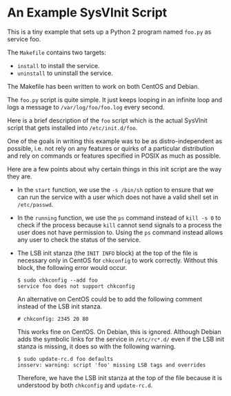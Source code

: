 An Example SysVInit Script
==========================
This is a tiny example that sets up a Python 2 program named `foo.py` as
service foo.

The `Makefile` contains two targets:

  - `install` to install the service.
  - `uninstall` to uninstall the service.

The Makefile has been written to work on both CentOS and Debian.

The `foo.py` script is quite simple. It just keeps looping in an
infinite loop and logs a message to `/var/log/foo/foo.log` every second.

Here is a brief description of the `foo` script which is the actual
SysVInit script that gets installed into `/etc/init.d/foo`.

One of the goals in writing this example was to be as distro-independent
as possible, i.e. not rely on any features or quirks of a particular
distribution and rely on commands or features specified in POSIX as much
as possible.

Here are a few points about why certain things in this init script are
the way they are.

  - In the `start` function, we use the `-s /bin/sh` option to ensure
    that we can run the service with a user which does not have a valid
    shell set in `/etc/passwd`.

  - In the `running` function, we use the `ps` command instead of
    `kill -s 0` to check if the process because `kill` cannot send
    signals to a process the user does not have permission to. Using the
    `ps` command instead allows any user to check the status of the
    service.

  - The LSB init stanza (the `INIT INFO` block) at the top of the file
    is necessary only in CentOS for `chkconfig` to work correctly.
    Without this block, the following error would occur.

        $ sudo chkconfig --add foo
        service foo does not support chkconfig 

    An alternative on CentOS could be to add the following comment
    instead of the LSB init stanza.

        # chkconfig: 2345 20 80

    This works fine on CentOS. On Debian, this is ignored. Although
    Debian adds the symbolic links for the service in `/etc/rc*.d/` even
    if the LSB init stanza is missing, it does so with the following
    warning.

        $ sudo update-rc.d foo defaults
        insserv: warning: script 'foo' missing LSB tags and overrides

    Therefore, we have the LSB init stanza at the top of the file
    because it is understood by both `chkconfig` and `update-rc.d`.
